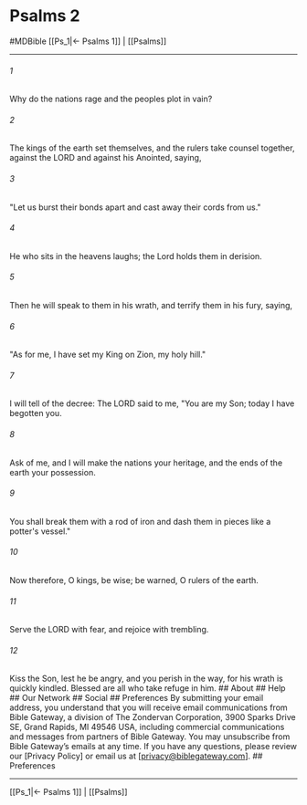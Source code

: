 # Psalms 2
#MDBible
[[Ps_1|← Psalms 1]] | [[Psalms]]

***


###### 1 
Why do the nations rage and the peoples plot in vain? 

###### 2 
The kings of the earth set themselves, and the rulers take counsel together, against the LORD and against his Anointed, saying, 

###### 3 
"Let us burst their bonds apart and cast away their cords from us." 

###### 4 
He who sits in the heavens laughs; the Lord holds them in derision. 

###### 5 
Then he will speak to them in his wrath, and terrify them in his fury, saying, 

###### 6 
"As for me, I have set my King on Zion, my holy hill." 

###### 7 
I will tell of the decree: The LORD said to me, "You are my Son; today I have begotten you. 

###### 8 
Ask of me, and I will make the nations your heritage, and the ends of the earth your possession. 

###### 9 
You shall break them with a rod of iron and dash them in pieces like a potter's vessel." 

###### 10 
Now therefore, O kings, be wise; be warned, O rulers of the earth. 

###### 11 
Serve the LORD with fear, and rejoice with trembling. 

###### 12 
Kiss the Son, lest he be angry, and you perish in the way, for his wrath is quickly kindled. Blessed are all who take refuge in him. ## About ## Help ## Our Network ## Social ## Preferences By submitting your email address, you understand that you will receive email communications from Bible Gateway, a division of The Zondervan Corporation, 3900 Sparks Drive SE, Grand Rapids, MI 49546 USA, including commercial communications and messages from partners of Bible Gateway. You may unsubscribe from Bible Gateway&rsquo;s emails at any time. If you have any questions, please review our [Privacy Policy] or email us at [privacy@biblegateway.com]. ## Preferences

***

[[Ps_1|← Psalms 1]] | [[Psalms]]
